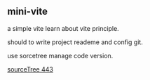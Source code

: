 ## mini-vite

a simple vite learn about vite principle.

should to write project reademe and config git.

use sorcetree manage code version.

[sourceTree 443](https://community.atlassian.com/t5/Sourcetree-questions/Could-not-clone-a-Bitbucket-repo-to-SourceTree-3-0-8/qaq-p/924485)
